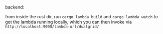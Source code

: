 backend:

from inside the rust dir, run `cargo lambda build` and `cargo lambda watch` to get the lambda running locally, which you can then invoke via `http://localhost:9000/lambda-url/dualgrid/`

